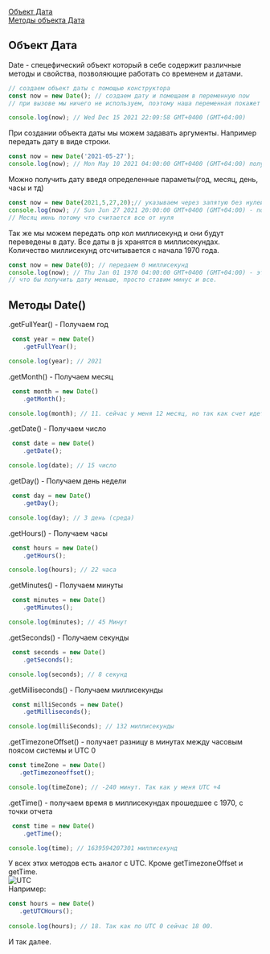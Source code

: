 [Объект Дата](#Data)<br>
[Методы объекта Дата](#methods)<br>


## <a name="Data"> Объект Дата </a>
Date - спецефический объект который в себе содержит различные методы и свойства, позволяющие работать со временем и датами.

```javaScript
// создаем объект даты с помощью конструктора
const now = new Date(); // создаем дату и помещаем в переменную now
// при вызове мы ничего не используем, поэтому наша переменная покажет время из системы

console.log(now); // Wed Dec 15 2021 22:09:58 GMT+0400 (GMT+04:00)
```
При создании объекта даты мы можем задавать аргументы. Например передать дату в виде строки.
```javaScript
const now = new Date('2021-05-27');
console.log(now); // Mon May 10 2021 04:00:00 GMT+0400 (GMT+04:00) получаем нашу дату, но без секунд и часов
```
Можно получить дату введя определенные параметы(год, месяц, день, часы и тд)
```javaScript
const now = new Date(2021,5,27,20);// указываем через запятую без нулей
console.log(now); // Sun Jun 27 2021 20:00:00 GMT+0400 (GMT+04:00) - получили нашу дату 
// Месяц июнь потому что считается все от нуля
```
Так же мы можем передать опр кол миллисекунд и они будут переведены в дату. Все даты в js хранятся в миллисекундах.
Количество миллисекунд отсчитывается с начала 1970 года.
```javaScript
const now = new Date(0); // передаем 0 миллисекунд
console.log(now); // Thu Jan 01 1970 04:00:00 GMT+0400 (GMT+04:00) - это начало всего отчета
// что бы получить дату меньше, просто ставим минус и все.
```
## <a name ="methods"> Методы Date() </a>
 .getFullYear()  - Получаем год<br>
```javaScript
 const year = new Date()
    .getFullYear();

console.log(year); // 2021
```
 .getMonth() - Получаем месяц<br>
```javaScript
 const month = new Date()
    .getMonth();

console.log(month); // 11. сейчас у меня 12 месяц, но так как счет идет от 0 мы получаем 11
```
 .getDate() - Получаем число<br>
```javaScript
 const date = new Date()
    .getDate();

console.log(date); // 15 число
```
 .getDay()  -  Получаем день недели<br>
```javaScript
 const day = new Date()
    .getDay();

console.log(day); // 3 день (среда)
```
 .getHours() - Получаем часы<br>
```javaScript
 const hours = new Date()
    .getHours();

console.log(hours); // 22 часа
```
 .getMinutes() - Получаем минуты<br>
```javaScript
 const minutes = new Date()
    .getMinutes();

console.log(minutes); // 45 Минут
```
 .getSeconds() - Получаем секунды<br>
```javaScript
 const seconds = new Date()
    .getSeconds();

console.log(seconds); // 8 секунд
```
 .getMilliseconds() - Получаем миллисекунды<br>
```javaScript
 const milliSeconds = new Date()
    .getMilliseconds();

console.log(milliSeconds); // 132 миллисекунды
```
 .getTimezoneOffset() - получает разницу в минутах между часовым поясом системы и UTC 0 <br>
 ```javaScript
 const timeZone = new Date()
    .getTimezoneoffset();

console.log(timeZone); // -240 минут. Так как у меня UTC +4
```
.getTime() - получаем время в миллисекундах прошедшее с 1970, с точки отчета <br>
```javaScript
 const time = new Date()
    .getTime();

console.log(time); // 1639594207301 миллисекунд
```
 У всех этих методов есть аналог с UTC. Кроме getTimezoneOffset и getTime.<br>
 ![UTC](https://github.com/Aquariids/MyJS/blob/main/app/img/UTC.png)<br>
 Например:
 ```javaScript
 const hours = new Date()
    .getUTCHours();
    
console.log(hours); // 18. Так как по UTC 0 сейчас 18 00.
 ```
И так далее.
